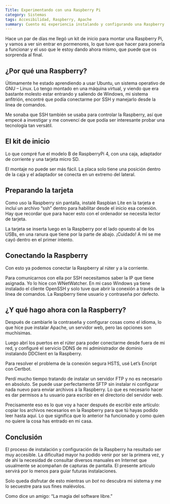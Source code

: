```yaml
---
Title: Experimentando con una Raspberry Pi
category: Sistemas
tags: Accesibilidad, Raspberry, Apache
summary: Cuento mi experiencia instalando y configurando una Raspberry Pi por primera vez.
---
```


Hace un par de días me llegó un kit de inicio para montar una Raspberry Pi, y vamos a ver sin entrar en pormenores, lo que tuve que hacer para ponerla a funcionar y el uso que le estoy dando ahora mismo, que puede que os sorprenda al final.

## ¿Por qué una Raspberry?

Últimamente he estado aprendiendo a usar Ubuntu, un sistema operativo de GNU – Linux. Lo tengo montado en una máquina virtual, y viendo que era bastante molesto estar entrando y saliendo de Windows, mi sistema anfitrión, encontré que podía conectarme por SSH y manejarlo desde la línea de comandos.

Me sonaba que SSH también se usaba para controlar la Raspberry, así que empecé a investigar y me convencí de que podía ser interesante probar una tecnología tan versátil.

## El kit de inicio

Lo que compré fue el modelo B de RaspberryPi  4, con una caja, adaptador de corriente y una tarjeta micro SD.

El montaje no puede ser más fácil. La placa solo tiene una posición dentro de la caja y el adaptador se conecta en un extremo del lateral.

## Preparando la tarjeta

Como uso la Raspberry sin pantalla, instalé Raspbian Lite en la tarjeta e incluí un archivo “ssh” dentro para habilitar desde el inicio esa conexión. Hay que recordar que para hacer esto con el ordenador se necesita lector de tarjeta.

La tarjeta se inserta luego en la Raspberry por el lado opuesto al de los USBs, en una ranura que tiene por la parte de abajo. ¡Cuidado! A mí se me cayó dentro en el primer intento.

## Conectando la Raspberry

Con esto ya podemos conectar la Raspberry al rúter y a la corriente.

Para comunicarnos con ella por SSH necesitamos saber la IP que tiene asignada. Yo lo hice con WNetWatcher. En mi caso Windows ya tiene instalado el cliente OpenSSH y solo tuve que abrir la conexión a través de la línea de comandos. La Raspberry tiene usuario y contraseña por defecto.

## ¿Y qué hago ahora con la Raspberry?

Después de cambiarle la contraseña y configurar cosas como el idioma, lo que hice pue instalar Apache, un servidor web, pero las opciones son muchísimas.

Luego abrí los puertos en el rúter para poder conectarme desde fuera de mi red, y configuré el servicio DDNS de mi administrador de dominio instalando DDClient en la Raspberry.

Para resolver el problema de la conexión segura HSTS, usé Let’s Encript con Certbot.

Perdí mucho tiempo tratando de instalar un servidor FTP y no es necesario en absoluto. Se puede usar perfectamente SFTP sin instalar ni configurar nada nuevo para enviar archivos a la Raspberry. Lo que es necesario hacer es dar permisos a tu usuario para escribir en el directorio del servidor web.

Precisamente eso es lo que voy a hacer después de escribir este artículo: copiar los archivos necesarios en la Raspberry para que tú hayas podido leer hasta aquí. Lo que significa que lo anterior ha funcionado y como quien no quiere la cosa has entrado en mi casa.

## Conclusión

El proceso de instalación y configuración de la Raspberry ha resultado ser muy accesible. La dificultad mayor ha podido venir por ser la primera vez, y de ahí la necesidad de consultar diversos manuales en Internet que usualmente se acompañan de capturas de pantalla. El presente artículo servirá por lo menos para guiar futuras instalaciones.

Solo queda disfrutar de esto mientras un *bot* no descubra mi sistema y me lo secuestre para sus fines malévolos.

Como dice un amigo: “La magia del software libre.”
